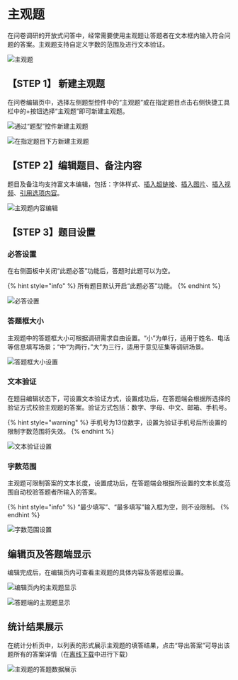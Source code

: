# 主观题

在问卷调研的开放式问答中，经常需要使用主观题让答题者在文本框内输入符合问题的答案。主观题支持自定义字数的范围及进行文本验证。

![&#x4E3B;&#x89C2;&#x9898;](../.gitbook/assets/image%20%28123%29.png)

## 【STEP 1】 新建主观题

在问卷编辑页中，选择左侧题型控件中的“主观题”或在指定题目点击右侧快捷工具栏中的+按钮选择“主观题”即可新建主观题。

![&#x901A;&#x8FC7;&#x201C;&#x9898;&#x578B;&#x201D;&#x63A7;&#x4EF6;&#x65B0;&#x5EFA;&#x4E3B;&#x89C2;&#x9898;](../.gitbook/assets/image%20%28238%29.png)

![&#x5728;&#x6307;&#x5B9A;&#x9898;&#x76EE;&#x4E0B;&#x65B9;&#x65B0;&#x5EFA;&#x4E3B;&#x89C2;&#x9898;](../.gitbook/assets/image%20%28181%29.png)

## 【STEP 2】编辑题目、备注内容

题目及备注均支持富文本编辑，包括：字体样式、[插入超链接](../cao-zuo-zhi-yin/wen-juan-bian-ji/cha-ru-chao-lian-jie.md)、[插入图片](../cao-zuo-zhi-yin/wen-juan-bian-ji/cha-ru-tu-pian.md)、[插入视频](../cao-zuo-zhi-yin/wen-juan-bian-ji/cha-ru-shi-pin.md)、[引用选项内容](../cao-zuo-zhi-yin/wen-juan-bian-ji/nei-rong-yin-yong.md)。

![&#x4E3B;&#x89C2;&#x9898;&#x5185;&#x5BB9;&#x7F16;&#x8F91;](../.gitbook/assets/image%20%28102%29.png)

## 【STEP 3】题目设置

### 必答设置

在右侧面板中关闭“此题必答”功能后，答题时此题可以为空。

{% hint style="info" %}
所有题目默认开启“此题必答”功能。
{% endhint %}

![&#x5FC5;&#x7B54;&#x8BBE;&#x7F6E;](../.gitbook/assets/image%20%28408%29.png)

### 答题框大小

主观题中的答题框大小可根据调研需求自由设置。“小”为单行，适用于姓名、电话等信息填写场景；“中“为两行，”大”为三行，适用于意见征集等调研场景。

![&#x7B54;&#x9898;&#x6846;&#x5927;&#x5C0F;&#x8BBE;&#x7F6E;](../.gitbook/assets/image%20%28350%29.png)

### 文本验证

在题目编辑状态下，可设置文本验证方式，设置成功后，在答题端会根据所选择的验证方式校验主观题的答案。验证方式包括：数字、字母、中文、邮箱、手机号。

{% hint style="warning" %}
手机号为13位数字，设置为验证手机号后所设置的限制字数范围将失效。
{% endhint %}

![&#x6587;&#x672C;&#x9A8C;&#x8BC1;&#x8BBE;&#x7F6E;](../.gitbook/assets/image%20%28187%29.png)

### 字数范围

主观题可限制答案的文本长度，设置成功后，在答题端会根据所设置的文本长度范围自动校验答题者所输入的答案。

{% hint style="info" %}
“最少填写”、“最多填写”输入框为空，则不设限制。
{% endhint %}

![&#x5B57;&#x6570;&#x8303;&#x56F4;&#x8BBE;&#x7F6E;](../.gitbook/assets/image%20%28150%29.png)

## 编辑页及答题端显示

编辑完成后，在编辑页内可查看主观题的具体内容及答题框设置。

![&#x7F16;&#x8F91;&#x9875;&#x5185;&#x7684;&#x4E3B;&#x89C2;&#x9898;&#x663E;&#x793A;](../.gitbook/assets/image%20%28376%29.png)

![&#x7B54;&#x9898;&#x7AEF;&#x7684;&#x4E3B;&#x89C2;&#x9898;&#x663E;&#x793A;](../.gitbook/assets/image%20%285%29.png)

## 统计结果展示

在统计分析页中，以列表的形式展示主观题的填答结果，点击“导出答案”可导出该题所有的答案详情（在[离线下载](../cao-zuo-zhi-yin/xia-zai-shu-ju/li-xian-xia-zai.md)中进行下载）

![&#x4E3B;&#x89C2;&#x9898;&#x7684;&#x7B54;&#x9898;&#x6570;&#x636E;&#x5C55;&#x793A;](../.gitbook/assets/image%20%28332%29.png)



